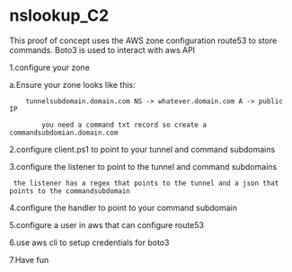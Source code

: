 # nslookup_C2

This proof of concept uses the AWS zone configuration route53 to store commands. Boto3 is used to interact with aws API


1.configure your zone


  a.Ensure your zone looks like this:
    
		
		tunnelsubdomain.domain.com NS -> whatever.domain.com A -> public IP
      
			you need a command txt record so create a commandsubdomian.domain.com
 
 
 2.configure client.ps1 to point to your tunnel and command subdomains
 
 3.configure the listener to point to the tunnel and command subdomains
   
	 the listener has a regex that points to the tunnel and a json that points to the commandsubdomain
 
 4.configure the handler to point to your command subdomain
 
 5.configure a user in aws that can configure route53
 
 6.use aws cli to setup credentials for boto3
 
 7.Have fun
    
